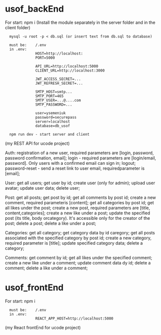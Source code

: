 # usof_backEnd
For start:
      npm i (Install the module separately in the server folder and in the client folder)

      mysql -u root -p < db.sql (or insert text from db.sql to database)
     
      must be:    /.env
      in .env:    
                  HOST=http://localhost:
                  PORT=5000

                  API_URL=http://localhost:5000
                  CLIENT_URL=http://localhost:3000

                  JWT_ACCESS_SECRET=...
                  JWT_REFRESH_SECRET=...

                  SMTP_HOST=smtp...
                  SMTP_PORT=465
                  SMTP_USER=...@....com
                  SMTP_PASSWORD=...

                  user=ysemeniuk
                  password=securepass
                  server=localhost
                  database=db_usof

      npm run dev - start server and client
      
(my REST API for ucode project)

Auth:
      registration of a new user, required parameters are [login, password, password confirmation, email];
      login - required parameters are [login/email, password]. Only users with a confirmed email can sign in;
      logout;
      password-reset - send a reset link to user email, requiredparameter is [email];
      
User:
      get all users;
      get user by id;
      create user (only for admin);
      upload user avatar;
      update user data;
      delete user;
      
Post:
      get all posts;
      get post by id;
      get all comments by post id;
      create a new comment, required parameteris [content];
      get all categories by post id;
      get all likes under the post;
      create a new post, required parameters are [title, content,categories];
      create a new like under a post;
      update the specified post (its title, body orcategory). It's accessible only for the creator of the post;
      delete a post;
      delete a like under a post;
      
Categories:
      get all category;
      get category data by id caregory;
      get all posts associated with the specified category by post id;
      create a new category, required parameter is [title];
      update specified category data;
      delete a category;
      
Comments:
      get comment by id;
      get all likes under the specified comment;
      create a new like under a comment;
      update comment data dy id;
      delete a comment;
      delete a like under a comment;

# usof_frontEnd
For start:
      npm i

      must be:    /.env
      in .env:  
                  REACT_APP_HOST=http://localhost:5000

                  
(my React frontEnd for ucode project)
